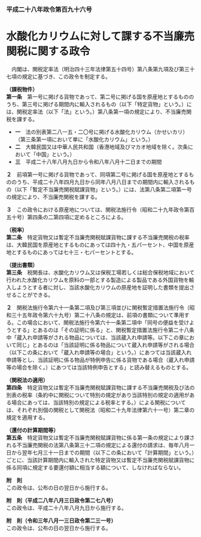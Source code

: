 ### 平成二十八年政令第百九十六号  
# 水酸化カリウムに対して課する不当廉売関税に関する政令  
　内閣は、関税定率法（明治四十三年法律第五十四号）第八条第九項及び第三十七項の規定に基づき、この政令を制定する。  
  
**（課税物件）**  
**第一条**　第一号に掲げる貨物であって、第二号に掲げる国を原産地とするもののうち、第三号に掲げる期間内に輸入されるもの（以下「特定貨物」という。）には、関税定率法（以下「法」という。）第八条第一項の規定により、不当廉売関税を課する。  
* **一**　法の別表第二八一五・二〇号に掲げる水酸化カリウム（かせいカリ）（第三条第一項において単に「水酸化カリウム」という。）  
* **二**　大韓民国又は中華人民共和国（香港地域及びマカオ地域を除く。次条において「中国」という。）  
* **三**　平成二十八年八月九日から令和八年八月十二日までの期間  
  
**２**　前項第一号に掲げる貨物であって、同項第二号に掲げる国を原産地とするもののうち、平成二十八年四月九日から同年八月八日までの期間内に輸入されるもの（以下「暫定不当廉売関税賦課貨物」という。）には、法第八条第二項第一号の規定により、不当廉売関税を課する。  
  
**３**　この政令における原産地については、関税法施行令（昭和二十九年政令第百五十号）第四条の二第四項に定めるところによる。  
  
**（税率）**  
**第二条**　特定貨物又は暫定不当廉売関税賦課貨物に課する不当廉売関税の税率は、大韓民国を原産地とするものにあっては四十九・五パーセント、中国を原産地とするものにあっては七十三・七パーセントとする。  
  
**（提出書類）**  
**第三条**　税関長は、水酸化カリウム又は保税工場若しくは総合保税地域において行われた水酸化カリウムを原料の一部とする製造による製品である外国貨物を輸入しようとする者に対し、当該水酸化カリウムの原産地を証明した書類を提出させることができる。  
  
**２**　関税法施行令第六十一条第二項及び第三項並びに関税暫定措置法施行令（昭和三十五年政令第六十九号）第二十八条の規定は、前項の書類について準用する。この場合において、関税法施行令第六十一条第二項中「同号の便益を受けようとする」とあるのは「その証明に係る」と、関税暫定措置法施行令第二十八条中「蔵入れ申請等がされる物品については、当該蔵入れ申請等。以下この章において同じ」とあるのは「当該証明に係る物品について蔵入れ申請等がされる場合（以下この条において「蔵入れ申請等の場合」という。）にあつては当該蔵入れ申請等とし、当該証明に係る物品が特例申告に係る貨物である場合（蔵入れ申請等の場合を除く。）にあつては当該特例申告とする」と読み替えるものとする。  
  
**（関税法の適用）**  
**第四条**　特定貨物又は暫定不当廉売関税賦課貨物に課する不当廉売関税及び法の別表の税率（条約中に関税について特別の規定があり当該特別の規定の適用がある場合にあっては、当該特別の規定による税率とする。）による関税については、それぞれ別個の関税として関税法（昭和二十九年法律第六十一号）第二章の規定を適用する。  
  
**（還付の計算期間等）**  
**第五条**　特定貨物又は暫定不当廉売関税賦課貨物に係る第一条の規定により課される不当廉売関税の法第八条第三十二項の規定による還付の請求は、毎年八月一日から翌年七月三十一日までの期間（以下この条において「計算期間」という。）ごとに、当該計算期間内に輸入された特定貨物又は暫定不当廉売関税賦課貨物に係る同項に規定する要還付額に相当する額について、しなければならない。  
  
**附　則**  
この政令は、公布の日の翌日から施行する。  
  
**附　則（平成二八年八月三日政令第二七八号）**  
この政令は、平成二十八年八月九日から施行する。  
  
**附　則（令和三年八月一三日政令第二三一号）**  
この政令は、公布の日の翌日から施行する。  
  
